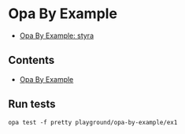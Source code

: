 # Opa By Example

- [Opa By Example: styra](https://academy.styra.com/courses/take/opa-by-example/texts/38178818-hands-on-exercise-1-warm-up)

<!-- START doctoc generated TOC please keep comment here to allow auto update -->
<!-- DON'T EDIT THIS SECTION, INSTEAD RE-RUN doctoc TO UPDATE -->
## Contents

- [Opa By Example](#opa-by-example)

<!-- END doctoc generated TOC please keep comment here to allow auto update -->


## Run tests

```
opa test -f pretty playground/opa-by-example/ex1
```
